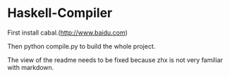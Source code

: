 # Haskell-Compiler

First install cabal.(http://www.baidu.com)

Then python compile.py to build the whole project.

The view of the readme needs to be fixed because zhx is not very familiar with markdown.
